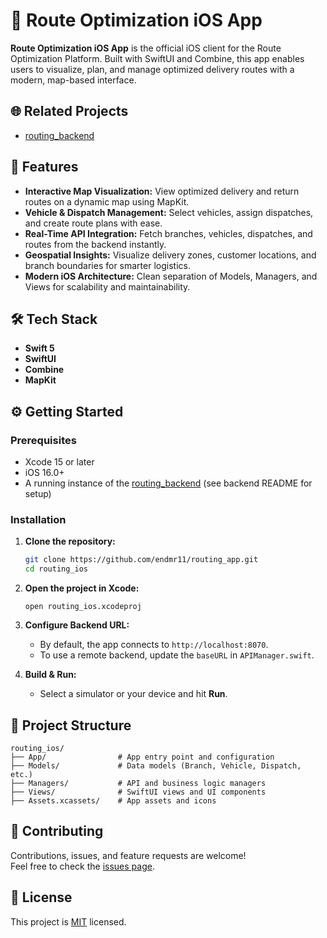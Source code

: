# 📱 Route Optimization iOS App

**Route Optimization iOS App** is the official iOS client for the Route Optimization Platform. Built with SwiftUI and Combine, this app enables users to visualize, plan, and manage optimized delivery routes with a modern, map-based interface.

## 🌐 Related Projects

- [routing_backend](https://github.com/endmr11/routing_app/tree/main/routing_backend)

## 🚀 Features

- **Interactive Map Visualization:** View optimized delivery and return routes on a dynamic map using MapKit.
- **Vehicle & Dispatch Management:** Select vehicles, assign dispatches, and create route plans with ease.
- **Real-Time API Integration:** Fetch branches, vehicles, dispatches, and routes from the backend instantly.
- **Geospatial Insights:** Visualize delivery zones, customer locations, and branch boundaries for smarter logistics.
- **Modern iOS Architecture:** Clean separation of Models, Managers, and Views for scalability and maintainability.

## 🛠️ Tech Stack

- **Swift 5**
- **SwiftUI**
- **Combine**
- **MapKit**


## ⚙️ Getting Started

### Prerequisites

- Xcode 15 or later
- iOS 16.0+
- A running instance of the [routing_backend](https://github.com/endmr11/routing_app/tree/main/routing_backend) (see backend README for setup)

### Installation

1. **Clone the repository:**
   ```sh
   git clone https://github.com/endmr11/routing_app.git
   cd routing_ios
   ```

2. **Open the project in Xcode:**
   ```
   open routing_ios.xcodeproj
   ```

3. **Configure Backend URL:**
   - By default, the app connects to `http://localhost:8070`.  
   - To use a remote backend, update the `baseURL` in `APIManager.swift`.

4. **Build & Run:**
   - Select a simulator or your device and hit **Run**.

## 🧩 Project Structure

```
routing_ios/
├── App/                # App entry point and configuration
├── Models/             # Data models (Branch, Vehicle, Dispatch, etc.)
├── Managers/           # API and business logic managers
├── Views/              # SwiftUI views and UI components
├── Assets.xcassets/    # App assets and icons
```

## 🤝 Contributing

Contributions, issues, and feature requests are welcome!  
Feel free to check the [issues page](https://github.com/yourusername/routing_ios/issues).

## 📄 License

This project is [MIT](LICENSE) licensed.
